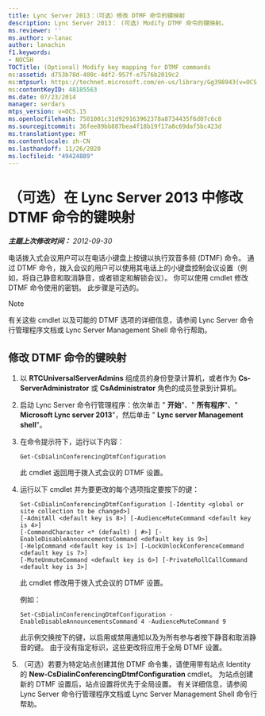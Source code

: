 ```yaml
---
title: Lync Server 2013：（可选）修改 DTMF 命令的键映射
description: Lync Server 2013： (可选) Modify DTMF 命令的键映射。
ms.reviewer: ''
ms.author: v-lanac
author: lanachin
f1.keywords:
- NOCSH
TOCTitle: (Optional) Modify key mapping for DTMF commands
ms:assetid: d753b78d-400c-4df2-957f-e7576b2019c2
ms:mtpsurl: https://technet.microsoft.com/en-us/library/Gg398943(v=OCS.15)
ms:contentKeyID: 48185563
ms.date: 07/23/2014
manager: serdars
mtps_version: v=OCS.15
ms.openlocfilehash: 7581001c31d929163962378a8734435f6d07c6c8
ms.sourcegitcommit: 36fee89bb887bea4f18b19f17a8c69daf5bc423d
ms.translationtype: MT
ms.contentlocale: zh-CN
ms.lasthandoff: 11/26/2020
ms.locfileid: "49424889"
---
```

# <a name="optional-modify-key-mapping-for-dtmf-commands-in-lync-server-2013"></a>（可选）在 Lync Server 2013 中修改 DTMF 命令的键映射

<div data-xmlns="http://www.w3.org/1999/xhtml">

<div class="topic" data-xmlns="http://www.w3.org/1999/xhtml" data-msxsl="urn:schemas-microsoft-com:xslt" data-cs="https://msdn.microsoft.com/">

<div data-asp="https://msdn2.microsoft.com/asp">



</div>

<div id="mainSection">

<div id="mainBody">

<span> </span>

_**主题上次修改时间：** 2012-09-30_

电话拨入式会议用户可以在电话小键盘上按键以执行双音多频 (DTMF) 命令。 通过 DTMF 命令，拨入会议的用户可以使用其电话上的小键盘控制会议设置（例如，将自己静音和取消静音，或者锁定和解锁会议）。 你可以使用 cmdlet 修改 DTMF 命令使用的密钥。 此步骤是可选的。

<div>


> [!NOTE]  
> 有关这些 cmdlet 以及可能的 DTMF 选项的详细信息，请参阅 Lync Server 命令行管理程序文档或 Lync Server Management Shell 命令行帮助。



</div>

<div>

## <a name="to-modify-the-key-mapping-of-dtmf-commands"></a>修改 DTMF 命令的键映射

1.  以 **RTCUniversalServerAdmins** 组成员的身份登录计算机，或者作为 **Cs-ServerAdministrator** 或 **CsAdministrator** 角色的成员登录到计算机。

2.  启动 Lync Server 命令行管理程序：依次单击 " **开始**"、" **所有程序**"、" **Microsoft Lync server 2013**"，然后单击 " **Lync server Management shell**"。

3.  在命令提示符下，运行以下内容：
    
        Get-CsDialinConferencingDtmfConfiguration
    
    此 cmdlet 返回用于拨入式会议的 DTMF 设置。

4.  运行以下 cmdlet 并为要更改的每个选项指定要按下的键：
    
        Set-CsDialinConferencingDtmfConfiguration [-Identity <global or site collection to be changed>]
        [-AdmitAll <default key is 8>] [-AudienceMuteCommand <default key is 4>]
        [-CommandCharacter <* (default) | #>] [-EnableDisableAnnouncementsCommand <default key is 9>]
        [-HelpCommand <default key is 1>] [-LockUnlockConferenceCommand <default key is 7>]
        [-MuteUnmuteCommand <default key is 6>] [-PrivateRollCallCommand <default key is 3>]
    
    此 cmdlet 修改用于拨入式会议的 DTMF 设置。
    
    例如：
    
        Set-CsDialinConferencingDtmfConfiguration -EnableDisableAnnouncementsCommand 4 -AudienceMuteCommand 9
    
    此示例交换按下的键，以启用或禁用通知以及为所有参与者按下静音和取消静音的键。 由于没有指定标识，这些更改将应用于全局 DTMF 设置。

5.  （可选）若要为特定站点创建其他 DTMF 命令集，请使用带有站点 Identity 的 **New-CsDialinConferencingDtmfConfiguration** cmdlet。 为站点创建新的 DTMF 设置后，站点设置将优先于全局设置。 有关详细信息，请参阅 Lync Server 命令行管理程序文档或 Lync Server Management Shell 命令行帮助。

</div>

</div>

<span> </span>

</div>

</div>

</div>


